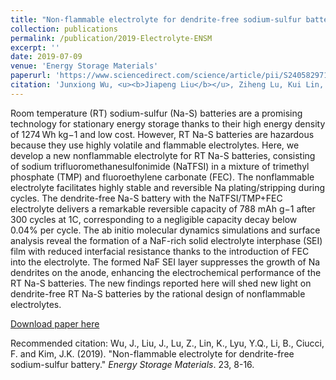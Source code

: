 ```yaml
---
title: "Non-flammable electrolyte for dendrite-free sodium-sulfur battery"
collection: publications
permalink: /publication/2019-Electrolyte-ENSM
excerpt: ''
date: 2019-07-09
venue: 'Energy Storage Materials'
paperurl: 'https://www.sciencedirect.com/science/article/pii/S2405829719302454'
citation: 'Junxiong Wu, <u><b>Jiapeng Liu</b></u>, Ziheng Lu, Kui Lin, Yu-Qi Lyu, Baohua Li, Francesco Ciucci*, Jang-Kyo Kim*. (2019). &quot;Non-flammable electrolyte for dendrite-free sodium-sulfur battery.&quot; <i>Energy Storage Materials</i>. 23, 8-16.'
---
```

Room temperature (RT) sodium-sulfur (Na-S) batteries are a promising technology for stationary energy storage thanks to their high energy density of 1274 Wh kg−1 and low cost. However, RT Na-S batteries are hazardous because they use highly volatile and flammable electrolytes. Here, we develop a new nonflammable electrolyte for RT Na-S batteries, consisting of sodium trifluoromethanesulfonimide (NaTFSI) in a mixture of trimethyl phosphate (TMP) and fluoroethylene carbonate (FEC). The nonflammable electrolyte facilitates highly stable and reversible Na plating/stripping during cycles. The dendrite-free Na-S battery with the NaTFSI/TMP+FEC electrolyte delivers a remarkable reversible capacity of 788 ​mAh g−1 after 300 cycles at 1C, corresponding to a negligible capacity decay below 0.04% per cycle. The ab initio molecular dynamics simulations and surface analysis reveal the formation of a NaF-rich solid electrolyte interphase (SEI) film with reduced interfacial resistance thanks to the introduction of FEC into the electrolyte. The formed NaF SEI layer suppresses the growth of Na dendrites on the anode, enhancing the electrochemical performance of the RT Na-S batteries. The new findings reported here will shed new light on dendrite-free RT Na-S batteries by the rational design of nonflammable electrolytes.

[Download paper here](http://jiapeng-liu.github.io/files/JX-Wu_2019_Electrolyte_ENSM.pdf)

Recommended citation: Wu, J., Liu, J., Lu, Z., Lin, K., Lyu, Y.Q., Li, B., Ciucci, F. and Kim, J.K. (2019). "Non-flammable electrolyte for dendrite-free sodium-sulfur battery." <i>Energy Storage Materials</i>. 23, 8-16.
